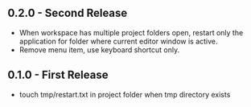 ## 0.2.0 - Second Release

* When workspace has multiple project folders open, restart only the application for folder where current editor window is active.
* Remove menu item, use keyboard shortcut only.

## 0.1.0 - First Release

* touch tmp/restart.txt in project folder when tmp directory exists
